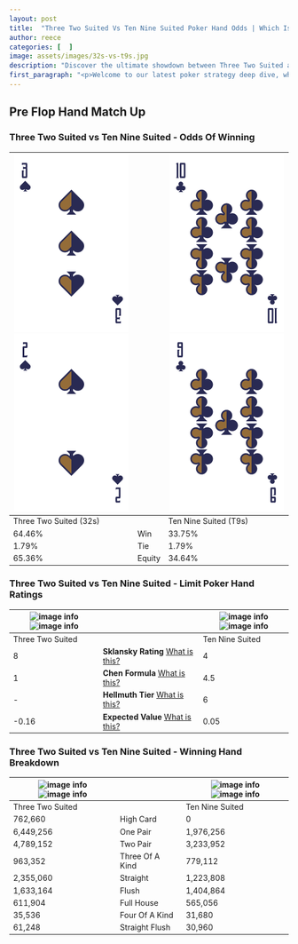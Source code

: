 ```yaml
---
layout: post
title:  "Three Two Suited Vs Ten Nine Suited Poker Hand Odds | Which Is The Better Hand In Poker? A Complete Guide"
author: reece
categories: [  ]
image: assets/images/32s-vs-t9s.jpg
description: "Discover the ultimate showdown between Three Two Suited and Ten Nine Suited in poker! Uncover the odds, strategies, and scenarios where one hand triumphs over the other. Get ready to up your poker game with this thrilling analysis."
first_paragraph: "<p>Welcome to our latest poker strategy deep dive, where we're pitting two distinct hands against each other in a high-stakes showdown: Three Two Suited vs Ten Nine Suited.</p><p>In the dynamic world of poker, every decision counts, and knowing which hand holds the upper hand is key to your success at the table.</p><p>In this article, we'll dissect these two hands, explore the scenarios where one dominates the other, and equip you with the knowledge to make strategic choices that can tip the odds in your favor.</p><p>Get ready to unravel the intriguing dynamics of these poker hands and elevate your game to new heights.</p>"
---
```




[comment]: # (sp0)

## Pre Flop Hand Match Up

<div class="table hand-ratings" markdown="1"> 



### Three Two Suited vs Ten Nine Suited - Odds Of Winning


    
| ![image info](assets/images/hand1/3.png) ![image info](assets/images/hand1/2.png) |  | ![image info](assets/images/hand2/t.png) ![image info](assets/images/hand2/9.png) |
| -------- | -------- | -------- |
| Three Two Suited (32s) |  | Ten Nine Suited (T9s) |
| 64.46% | Win | 33.75% |
| 1.79% | Tie | 1.79% |
| 65.36% | Equity | 34.64% |




[comment]: # (sp1)



### Three Two Suited vs Ten Nine Suited - Limit Poker Hand Ratings


    
| ![image info](https://www.riverpairs.com/assets/images/hand1/3.png) ![image info](https://www.riverpairs.com/assets/images/hand1/2.png) |  | ![image info](https://www.riverpairs.com/assets/images/hand2/t.png) ![image info](https://www.riverpairs.com/assets/images/hand2/9.png) |
| -------- | -------- | -------- |
| Three Two Suited |  | Ten Nine Suited |
| 8 | **Sklansky Rating** [What is this?](/sklansky-rating-explained) | 4 |
| 1 | **Chen Formula** [What is this?](/chen-formula-explained) | 4.5 |
| - | **Hellmuth Tier** [What is this?](/Hellmuth-tier-explained) | 6 |
| -0.16 | **Expected Value** [What is this?](/expected-value-explained) | 0.05 |




[comment]: # (sp2)



### Three Two Suited vs Ten Nine Suited - Winning Hand Breakdown


    
| ![image info](https://www.riverpairs.com/assets/images/hand1/3.png) ![image info](https://www.riverpairs.com/assets/images/hand1/2.png) |  | ![image info](https://www.riverpairs.com/assets/images/hand2/t.png) ![image info](https://www.riverpairs.com/assets/images/hand2/9.png) |
| -------- | -------- | -------- |
| Three Two Suited |  | Ten Nine Suited |
| 762,660 | High Card | 0 |
| 6,449,256 | One Pair | 1,976,256 |
| 4,789,152 | Two Pair | 3,233,952 |
| 963,352 | Three Of A Kind | 779,112 |
| 2,355,060 | Straight | 1,223,808 |
| 1,633,164 | Flush | 1,404,864 |
| 611,904 | Full House | 565,056 |
| 35,536 | Four Of A Kind | 31,680 |
| 61,248 | Straight Flush | 30,960 |




[comment]: # (sp3)



</div>

[comment]: # (sp4)



[comment]: # (sp5)

